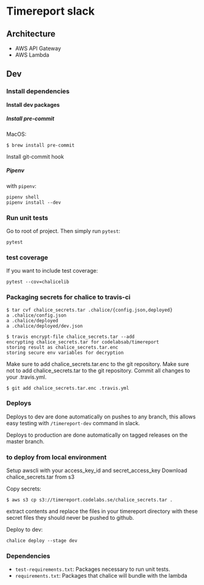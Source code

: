 # Timereport slack

## Architecture
* AWS API Gateway
* AWS Lambda

## Dev
### Install dependencies
__Install dev packages__


##### Install pre-commit

MacOS:

```
$ brew install pre-commit
```

Install git-commit hook

##### Pipenv

with `pipenv`:
```
pipenv shell
pipenv install --dev
```

### Run unit tests
Go to root of project.
Then simply run `pytest`:
```
pytest
```
### test coverage
If you want to include test coverage:
```
pytest --cov=chalicelib
```
### Packaging secrets for chalice to travis-ci
```
$ tar cvf chalice_secrets.tar .chalice/{config.json,deployed}
a .chalice/config.json
a .chalice/deployed
a .chalice/deployed/dev.json
```

```
$ travis encrypt-file chalice_secrets.tar --add
encrypting chalice_secrets.tar for codelabsab/timereport
storing result as chalice_secrets.tar.enc
storing secure env variables for decryption
```

Make sure to add chalice_secrets.tar.enc to the git repository.
Make sure not to add chalice_secrets.tar to the git repository.
Commit all changes to your .travis.yml.

```
$ git add chalice_secrets.tar.enc .travis.yml
```


### Deploys

Deploys to dev are done automatically on pushes to any branch, this allows easy testing with `/timereport-dev` command in slack.

Deploys to production are done automatically on tagged releases on the master branch.


### to deploy from local environment

Setup awscli with your access_key_id and secret_access_key
Download chalice_secrets.tar from s3

Copy secrets:
```
$ aws s3 cp s3://timereport.codelabs.se/chalice_secrets.tar .
```

extract contents and replace the files in your timereport directory with these secret files
they should never be pushed to github.

Deploy to dev:
```
chalice deploy --stage dev
```

### Dependencies

* `test-requirements.txt`: Packages necessary to run unit tests.
* `requirements.txt`: Packages that chalice will bundle with the lambda

